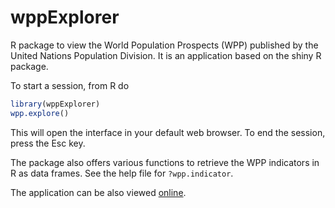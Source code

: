 # wppExplorer  


R package to view the World Population Prospects (WPP) published by the United Nations Population Division. 
It is an application based on the shiny R package. 

To start a session, from R do 
```R
library(wppExplorer)
wpp.explore()
```
This will open the interface in your default web browser. To end the session, press the Esc key.

The package also offers various functions to retrieve the WPP indicators in R as data frames. See the help file for `?wpp.indicator`.

The application can be also viewed [online](https://bayespop.shinyapps.io/wpp2024explorer).
